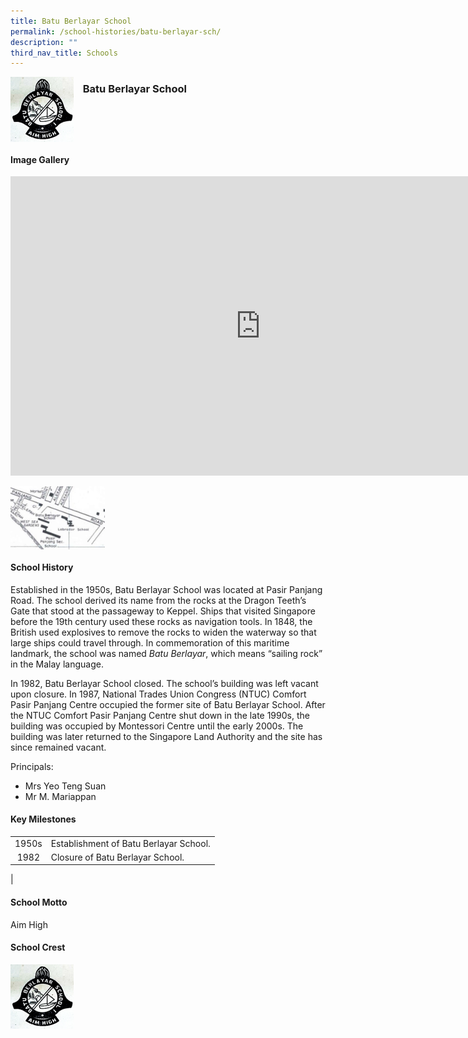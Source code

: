 ```yaml
---
title: Batu Berlayar School
permalink: /school-histories/batu-berlayar-sch/
description: ""
third_nav_title: Schools
---
```

<img align="left" style="width:20%;margin-right:15px;" src="/images/batuberlayar1.jpg">

### **Batu Berlayar School**
<br clear="left">

#### **Image Gallery**
<iframe allowfullscreen="true" height="479" width="800" frameborder="0" src="https://docs.google.com/presentation/d/e/2PACX-1vSccNhc-nGAWCpWS8bJFOSuMYDaF2En0_WnFxs969wq_obtjOS2JR9J8WI0VVXai54CvH7vL_DKlEkj/embed?start=false&amp;loop=true&amp;delayms=5000"></iframe>
<p><a href="https://staging.d1yxymztqoj7qn.amplifyapp.com/images/batuberlayar2.jpg">  
<img align="left" style="width:30%;margin-right:15px;" src="/images/batuberlayar2.jpg">
</a></p>

<br clear="left">

#### **School History**
Established in the 1950s, Batu Berlayar School was located at Pasir Panjang Road. The school derived its name from the rocks at the Dragon Teeth’s Gate that stood at the passageway to Keppel. Ships that visited Singapore before the 19th century used these rocks as navigation tools. In 1848, the British used explosives to remove the rocks to widen the waterway so that large ships could travel through. In commemoration of this maritime landmark, the school was named&nbsp;_Batu Berlayar_, which means “sailing rock” in the Malay language.  
  
In 1982, Batu Berlayar School closed. The school’s building was left vacant upon closure. In 1987, National Trades Union Congress (NTUC) Comfort Pasir Panjang Centre occupied the former site of Batu Berlayar School. After the NTUC Comfort Pasir Panjang Centre shut down in the late 1990s, the building was occupied by Montessori Centre until the early 2000s. The building was later returned to the Singapore Land Authority and the site has since remained vacant.

Principals:<br>
* Mrs Yeo Teng Suan<br>
* Mr M. Mariappan

#### **Key Milestones**

|  |  |
|:---:|---|
| 1950s | Establishment of Batu Berlayar School. |
| 1982 | Closure of Batu Berlayar School. |
|

#### **School Motto**
Aim High

#### **School Crest**
<img align="left" style="width:20%;margin-right:15px;" src="/images/batuberlayar1.jpg">

<br clear="left">